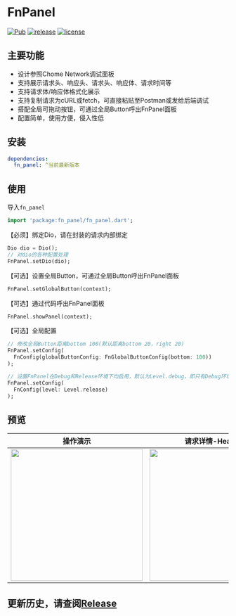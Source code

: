 # FnPanel

[![Pub](https://img.shields.io/pub/v/fn_panel.svg?style=flat)](https://pub.flutter-io.cn/packages/fn_panel)
[![release](https://img.shields.io/github/v/release/SmileZXLee/FnPanel?style=flat)](https://github.com/SmileZXLee/FnPanel/releases)
[![license](https://img.shields.io/github/license/SmileZXLee/FnPanel?style=flat)](https://en.wikipedia.org/wiki/MIT_License) 

## 主要功能
* 设计参照Chome Network调试面板
* 支持展示请求头、响应头、请求头、响应体、请求时间等
* 支持请求体/响应体格式化展示
* 支持复制请求为cURL或fetch，可直接粘贴至Postman或发给后端调试
* 搭配全局可拖动按钮，可通过全局Button呼出FnPanel面板
* 配置简单，使用方便，侵入性低

## 安装
```yaml
dependencies:
  fn_panel: ^当前最新版本
```

## 使用

导入`fn_panel`
```dart
import 'package:fn_panel/fn_panel.dart';
```

【必须】绑定Dio，请在封装的请求内部绑定
```dart
Dio dio = Dio();
// 对dio的各种配置处理
FnPanel.setDio(dio);
```

【可选】设置全局Button，可通过全局Button呼出FnPanel面板
```dart
FnPanel.setGlobalButton(context);
```

【可选】通过代码呼出FnPanel面板
```dart
FnPanel.showPanel(context);
```

【可选】全局配置
```dart
// 修改全局Button距离bottom 100(默认距离bottom 20，right 20)
FnPanel.setConfig(
  FnConfig(globalButtonConfig: FnGlobalButtonConfig(bottom: 100))
);

// 设置FnPanel在Debug和Release环境下均启用，默认为Level.debug，即只有Debug环境下启用
FnPanel.setConfig(
  FnConfig(level: Level.release)
);
```

## 预览
|                           操作演示                           |                       请求详情-Headers                       |                      请求详情-Response                       |
| :----------------------------------------------------------: | :----------------------------------------------------------: | :----------------------------------------------------------: |
| <img src="https://zxlee.cn/img/fn-panle-demo1.gif" style="width:300px"/> | <img src="https://zxlee.cn/img/fn-panle-demo2.png" style="width:300px"/> | <img src="https://zxlee.cn/img/fn-panle-demo3.png" style="width:300px"/> |

## 更新历史，请查阅[Release](https://github.com/SmileZXLee/FnPanel/releases)
